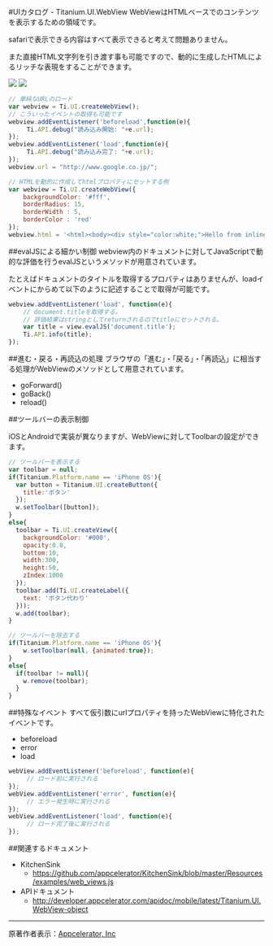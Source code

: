 #UIカタログ - Titanium.UI.WebView
WebViewはHTMLベースでのコンテンツを表示するための領域です。

safariで表示できる内容はすべて表示できると考えて問題ありません。

また直接HTML文字列を引き渡す事も可能ですので、動的に生成したHTMLによるリッチな表現をすることができます。

![](http://f.hatena.ne.jp/images/fotolife/d/donayama/20100227/20100227195104.png)
![](http://f.hatena.ne.jp/images/fotolife/d/donayama/20100227/20100227195105.png)

```JavaScript
// 単純なURLのロード
var webview = Ti.UI.createWebView();
// こういったイベントの取得も可能です
webview.addEventListener('beforeload',function(e){
     Ti.API.debug("読み込み開始: "+e.url);
});
webview.addEventListener('load',function(e){
     Ti.API.debug("読み込み完了: "+e.url);
});
webview.url = "http://www.google.co.jp/";
```

```JavaScript
// HTMLを動的に作成してhtmlプロパティにセットする例
var webview = Ti.UI.createWebView({
    backgroundColor: '#fff',
    borderRadius: 15,
    borderWidth : 5,
    borderColor : 'red'
});
webview.html = '<html><body><div style="color:white;">Hello from inline HTML. You should see white text and black background</div></body></html>';
```

##evalJSによる細かい制御
webview内のドキュメントに対してJavaScriptで動的な評価を行うevalJSというメソッドが用意されています。

たとえばドキュメントのタイトルを取得するプロパティはありませんが、loadイベントにからめて以下のように記述することで取得が可能です。

```JavaScript
webview.addEventListener('load', function(e){
    // document.titleを取得する。
    // 評価結果はstringとしてreturnされるのでtitleにセットされる。
    var title = view.evalJS('document.title');
    Ti.API.info(title);
});
```

##進む・戻る・再読込の処理
ブラウザの「進む」・「戻る」・「再読込」に相当する処理がWebViewのメソッドとして用意されています。

 * goForward()
 * goBack()
 * reload()

##ツールバーの表示制御

iOSとAndroidで実装が異なりますが、WebViewに対してToolbarの設定ができます。

```JavaScript
// ツールバーを表示する
var toolbar = null;
if(Titanium.Platform.name == 'iPhone OS'){
  var button = Titanium.UI.createButton({
    title:'ボタン'
  });
  w.setToolbar([button]);
}
else{
  toolbar = Ti.UI.createView({
    backgroundColor: '#000',
    opacity:0.8,
    bottom:10,
    width:300,
    height:50,
    zIndex:1000
  });
  toolbar.add(Ti.UI.createLabel({
    text: 'ボタン代わり'
  }));
  w.add(toolbar);
}

// ツールバーを除去する
if(Titanium.Platform.name == 'iPhone OS'){
	w.setToolbar(null, {animated:true});
}
else{
  if(toolbar != null){
    w.remove(toolbar);
  }
}
```

##特殊なイベント
すべて仮引数にurlプロパティを持ったWebViewに特化されたイベントです。

 * beforeload
 * error
 * load

```JavaScript
webView.addEventListener('beforeload', function(e){
     // ロード前に実行される
});
webView.addEventListener('error', function(e){
     // エラー発生時に実行される
});
webView.addEventListener('load', function(e){
     // ロード完了後に実行される
});
```

##関連するドキュメント

 * KitchenSink
   * https://github.com/appcelerator/KitchenSink/blob/master/Resources/examples/web_views.js
 * APIドキュメント
   * http://developer.appcelerator.com/apidoc/mobile/latest/Titanium.UI.WebView-object

----
原著作者表示：[Appcelerator, Inc](http://www.appcelerator.com/ )
